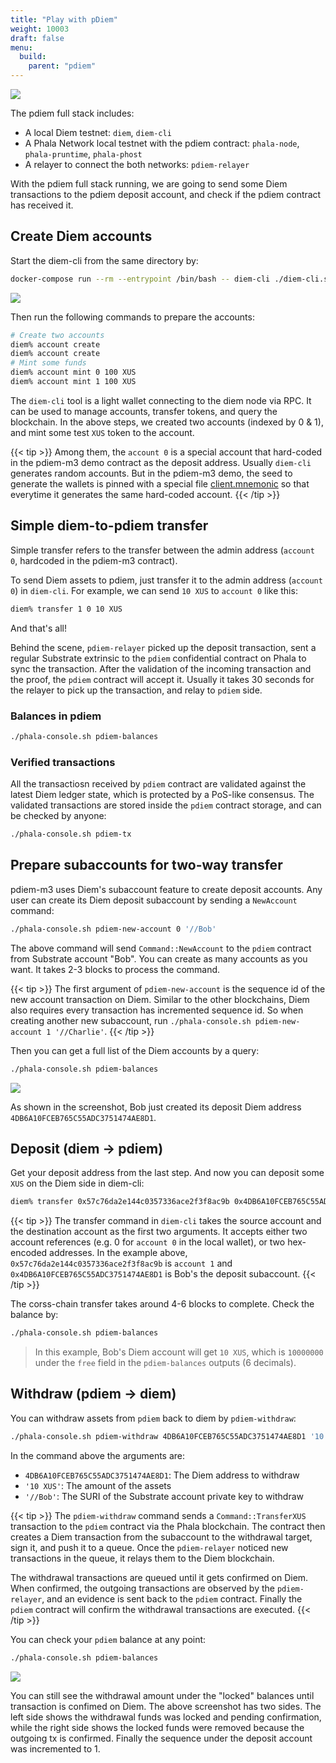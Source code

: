```yaml
---
title: "Play with pDiem"
weight: 10003
draft: false
menu:
  build:
    parent: "pdiem"
---
```


![](/images/docs/pdiem/docker-compose-structure.png)

The pdiem full stack includes:

- A local Diem testnet: `diem`, `diem-cli`
- A Phala Network local testnet with the pdiem contract: `phala-node`, `phala-pruntime`, `phala-phost`
- A relayer to connect the both networks: `pdiem-relayer`

With the pdiem full stack running, we are going to send some Diem transactions to the pdiem deposit account, and check if the pdiem contract has received it.

## Create Diem accounts

Start the diem-cli from the same directory by:

```bash
docker-compose run --rm --entrypoint /bin/bash -- diem-cli ./diem-cli.sh
```

![](/images/docs/pdiem/diem-cli.png)

Then run the following commands to prepare the accounts:

```bash
# Create two accounts
diem% account create
diem% account create
# Mint some funds
diem% account mint 0 100 XUS
diem% account mint 1 100 XUS
```

The `diem-cli` tool is a light wallet connecting to the diem node via RPC. It can be used to manage accounts, transfer tokens, and query the blockchain. In the above steps, we created two accounts (indexed by 0 & 1), and mint some test `XUS` token to the account.

{{< tip >}}
Among them, the `account 0` is a special account that hard-coded in the pdiem-m3 demo contract as the deposit address. Usually `diem-cli` generates random accounts. But in the pdiem-m3 demo, the seed to generate the wallets is pinned with a special file [client.mnemonic](https://github.com/Phala-Network/phala-docker/blob/pdiem-m3/dockerfile.d/client.mnemonic) so that everytime it generates the same hard-coded account.
{{< /tip >}}

## Simple diem-to-pdiem transfer

Simple transfer refers to the transfer between the admin address (`account 0`, hardcoded in the pdiem-m3 contract).

To send Diem assets to pdiem, just transfer it to the admin address (`account 0`) in `diem-cli`. For example, we can send `10 XUS` to `account 0` like this:

```bash
diem% transfer 1 0 10 XUS
```

And that's all!

Behind the scene, `pdiem-relayer` picked up the deposit transaction, sent a regular Substrate extrinsic to the `pdiem` confidential contract on Phala to sync the transaction. After the validation of the incoming transaction and the proof, the `pdiem` contract will accept it. Usually it takes 30 seconds for the relayer to pick up the transaction, and relay to `pdiem` side.

### Balances in pdiem

```bash
./phala-console.sh pdiem-balances
```

### Verified transactions

All the transactiosn received by `pdiem` contract are validated against the latest Diem ledger state, which is protected by a PoS-like consensus. The validated transactions are stored inside the `pdiem` contract storage, and can be checked by anyone:

```bash
./phala-console.sh pdiem-tx
```

## Prepare subaccounts for two-way transfer

pdiem-m3 uses Diem's subaccount feature to create deposit accounts. Any user can create its Diem deposit subaccount by sending a `NewAccount` command:

```bash
./phala-console.sh pdiem-new-account 0 '//Bob'
```

The above command will send `Command::NewAccount` to the `pdiem` contract from Substrate account "Bob". You can create as many accounts as you want. It takes 2-3 blocks to process the command.

{{< tip >}}
The first argument of `pdiem-new-account` is the sequence id of the new account transaction on Diem. Similar to the other blockchains, Diem also requires every transaction has incremented sequence id. So when creating another new subaccount, run `./phala-console.sh pdiem-new-account 1 '//Charlie'`.
{{< /tip >}}

Then you can get a full list of the Diem accounts by a query:

```bash
./phala-console.sh pdiem-balances
```

![](/images/docs/pdiem/pdiem-balances.png)

As shown in the screenshot, Bob just created its deposit Diem address `4DB6A10FCEB765C55ADC3751474AE8D1`.

## Deposit (diem → pdiem)

Get your deposit address from the last step. And now you can deposit some `XUS` on the Diem side in diem-cli:

```bash
diem% transfer 0x57c76da2e144c0357336ace2f3f8ac9b 0x4DB6A10FCEB765C55ADC3751474AE8D1 10 XUS
```

{{< tip >}}
The transfer command in `diem-cli` takes the source account and the destination account as the first two arguments. It accepts either two account references (e.g. 0 for `account 0` in the local wallet), or two hex-encoded addresses. In the example above, `0x57c76da2e144c0357336ace2f3f8ac9b` is `account 1` and `0x4DB6A10FCEB765C55ADC3751474AE8D1` is Bob's the deposit subaccount.
{{< /tip >}}

The corss-chain transfer takes around 4-6 blocks to complete. Check the balance by:

```bash
./phala-console.sh pdiem-balances
```

> In this example, Bob's Diem account will get `10 XUS`, which is `10000000` under the `free` field in the `pdiem-balances` outputs (6 decimals).

## Withdraw (pdiem → diem)

You can withdraw assets from `pdiem` back to diem by `pdiem-withdraw`:

```bash
./phala-console.sh pdiem-withdraw 4DB6A10FCEB765C55ADC3751474AE8D1 '10 XUS' '//Bob'
```

In the command above the arguments are:

- `4DB6A10FCEB765C55ADC3751474AE8D1`: The Diem address to withdraw
- `'10 XUS'`: The amount of the assets
- `'//Bob'`: The SURI of the Substrate account private key to withdraw

{{< tip >}}
The `pdiem-withdraw` command sends a `Command::TransferXUS` transaction to the `pdiem` contract via the Phala blockchain. The contract then creates a Diem transaction from the subaccount to the withdrawal target, sign it, and push it to a queue. Once the `pdiem-relayer` noticed new transactions in the queue, it relays them to the Diem blockchain.

The withdrawal transactions are queued until it gets confirmed on Diem. When confirmed, the outgoing transactions are observed by the `pdiem-relayer`, and an evidence is sent back to the `pdiem` contract. Finally the `pdiem` contract will confirm the withdrawal transactions are executed.
{{< /tip >}}

You can check your `pdiem` balance at any point:

```bash
./phala-console.sh pdiem-balances
```

![](/images/docs/pdiem/withdraw-lock-confirmed.png)

You can still see the withdrawal amount under the "locked" balances until transaction is confimed on Diem. The above screenshot has two sides. The left side shows the withdrawal funds was locked and pending confirmation, while the right side shows the locked funds were removed because the outgoing tx is confirmed. Finally the sequence under the deposit account was incremented to 1.

